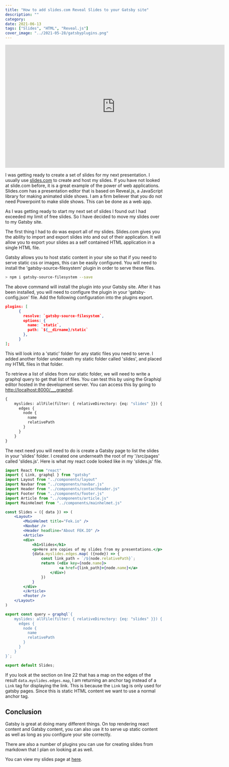 ```yaml
---
title: "How to add slides.com Reveal Slides to your Gatsby site"
description: ""
category: 
date: 2021-06-13
tags: ["Slides", "HTML", "Reveal.js"]
cover_image: "../2021-05-28/gatsbyplugins.png"
---
```


<div style="text-align: center">
<iframe width="700" height="393" src="https://youtube.com/embed/Ylj1Uq2sDb0" frameborder="0" allow="accelerometer; autoplay; encrypted-media; gyroscope; picture-in-picture" allowfullscreen></iframe>
</div>

I was getting ready to create a set of slides for my next presentation. I usually use [slides.com](https://slides.com) to create and host my slides. If you have not looked at slide.com before, it is a great example of the power of web applications. Slides.com has a presentation editor that is based on Reveal.js, a JavaScript library for making animated slide shows. I am a firm believer that you do not need Powerpoint to make slide shows. This can be done as a web app.

As I was getting ready to start my next set of slides I found out I had exceeded my limit of free slides. So I have decided to move my slides over to my Gatsby site.

The first thing I had to do was export all of my slides. Slides.com gives you the ability to import and export slides into and out of their application. It will allow you to export your slides as a self contained HTML application in a single HTML file.

Gatsby allows you to host static content in your site so that if you need to serve static css or images, this can be easily configured. You will need to install the 'gatsby-source-filesystem' plugin in order to serve these files.

```bash
> npm i gatsby-source-filesystem --save
```

The above command will install the plugin into your Gatsby site. After it has been installed, you will need to configure the plugin in your 'gatsby-config.json' file. Add the following configuration into the plugins export.

```json
plugins: [
      {
        resolve: `gatsby-source-filesystem`,
        options: {
          name: `static`,
          path: `${__dirname}/static`
        },
      }
];
```

This will look into a 'static' folder for any static files you need to serve. I added another folder underneath my static folder called 'slides', and placed my HTML files in that folder.

To retrieve a list of slides from our static folder, we will need to write a graphql query to get that list of files. You can test this by using the Graph*i*ql editor hosted in the development server. You can access this by going to [http://localhost:8000/___graphql](http://localhost:8000/___graphql).

```graphql
{
    myslides: allFile(filter: { relativeDirectory: {eq: "slides" }}) {
      edges {
        node {
          name
          relativePath
        }
      }
    }
}
```

The next need you will need to do is create a Gatsby page to list the slides in your 'slides' folder. I created one underneath the root of my '/src/pages' called 'slides.js'. Here is what my react code looked like in my 'slides.js' file.

```jsx
import React from "react"
import { Link, graphql } from "gatsby" 
import Layout from "../components/layout"
import Navbar from "../components/navbar.js"
import Header from "../components/contactheader.js"
import Footer from "../components/footer.js"
import Article from "../components/article.js"
import MainHelmet from "../components/mainhelmet.js"

const Slides = ({ data }) => (
    <Layout>
        <MainHelmet title="Fek.io" />
        <Navbar />
        <Header headline="About FEK.IO" />
        <Article>
        <div>
            <h1>Slides</h1>
            <p>Here are copies of my slides from my presentations.</p>
            {data.myslides.edges.map( ({node}) => {
                const link_path = `/${node.relativePath}`;
                return (<div key={node.name}>
                        <a href={link_path}>{node.name}</a>
                    </div>)
                })
            }
        </div>
        </Article>
        <Footer />
    </Layout>
)

export const query = graphql`{
    myslides: allFile(filter: { relativeDirectory: {eq: "slides" }}) {
      edges {
        node {
          name
          relativePath
        }
      }
    }
}`;

export default Slides;
```

If you look at the section on line 22 that has a map on the edges of the result `data.myslides.edges.map`, I am returning an anchor tag instead of a `Link` tag for displaying the link. This is because the `Link` tag is only used for gatsby pages. Since this is static HTML content we want to use a normal anchor tag.

## Conclusion

Gatsby is great at doing many different things. On top rendering react content and Gatsby content, you can also use it to serve up static content as well as long as you configure your site correctly. 

There are also a number of plugins you can use for creating slides from markdown that I plan on looking at as well.

You can view my slides page at [here](/slides).